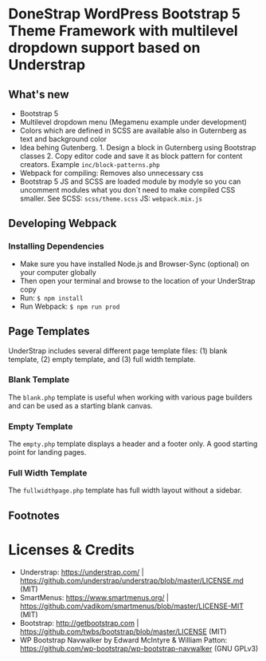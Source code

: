 # DoneStrap WordPress Bootstrap 5 Theme Framework with multilevel dropdown support based on Understrap

## What's new

- Bootstrap 5
- Multilevel dropdown menu (Megamenu example under development)
- Colors which are defined in SCSS are available also in Guternberg as text and background color
- Idea behing Gutenberg. 1. Design a block in Guternberg using Bootstrap classes 2. Copy editor code and save it as block pattern for content creators. Example `inc/block-patterns.php`
- Webpack for compiling: Removes also unnecessary css
- Bootstrap 5 JS and SCSS are loaded module by modyle so you can uncomment modules what you don´t need to make compiled CSS smaller. See SCSS: `scss/theme.scss` JS: `webpack.mix.js`

## Developing Webpack

### Installing Dependencies
- Make sure you have installed Node.js and Browser-Sync (optional) on your computer globally
- Then open your terminal and browse to the location of your UnderStrap copy
- Run: `$ npm install`
- Run Webpack: `$ npm run prod`

## Page Templates
UnderStrap includes several different page template files: (1) blank template, (2) empty template, and (3) full width template.

### Blank Template

The `blank.php` template is useful when working with various page builders and can be used as a starting blank canvas.

### Empty Template

The `empty.php` template displays a header and a footer only. A good starting point for landing pages.

### Full Width Template

The `fullwidthpage.php` template has full width layout without a sidebar.

## Footnotes

Licenses & Credits
=
- Understrap: https://understrap.com/ | https://github.com/understrap/understrap/blob/master/LICENSE.md (MIT)
- SmartMenus: https://www.smartmenus.org/ | https://github.com/vadikom/smartmenus/blob/master/LICENSE-MIT (MIT)
- Bootstrap: http://getbootstrap.com | https://github.com/twbs/bootstrap/blob/master/LICENSE (MIT)
- WP Bootstrap Navwalker by Edward McIntyre & William Patton: https://github.com/wp-bootstrap/wp-bootstrap-navwalker (GNU GPLv3)
